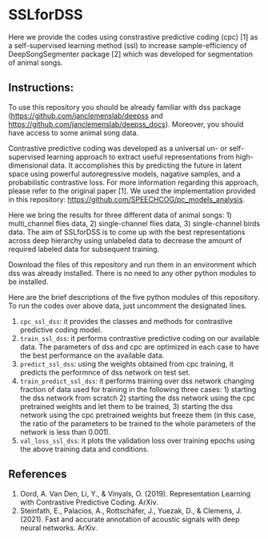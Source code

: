 # SSLforDSS

Here we provide the codes using constrastive predictive coding (cpc) [1] as a self-supervised learning method (ssl) to increase sample-efficiency of DeepSongSegmenter package [2] which was developed for segmentation of animal songs.

## Instructions:
To use this repository you should be already familiar with dss package (https://github.com/janclemenslab/deepss and https://github.com/janclemenslab/deepss_docs). Moreover, you should have access to some animal song data.

Contrastive predictive coding was developed as a universal un- or self-supervised learning approach to extract useful representations from high-dimensional data. It accomplishes this by predicting the future in latent space using powerful autoregressive models, nagative samples, and a probabilistic contrastive loss.
For more information regarding this approach, please refer to the original paper [1]. We used the implementation provided in this repository: https://github.com/SPEECHCOG/pc_models_analysis.

Here we bring the results for three different data of animal songs: 1) multi_channel flies data, 2) single-channel flies data, 3) single-channel birds data.
The aim of SSLforDSS is to come up with the best representations across deep hierarchy using unlabeled data to decrease the amount of required labeled data for subsequent training.

Download the files of this repository and run them in an environment which dss was already installed. There is no need to any other python modules to be installed.

Here are the brief descriptions of the five python modules of this repository. To run the codes over above data, just uncomment the designated lines.

1) `cpc_ssl_dss`: it provides the classes and methods for contrastive predictive coding model.
2) `train_ssl_dss`: it performs contrastive predictive coding on our available data. The parameters of dss and cpc are optimized in each case to have the best performance on the available data.
3) `predict_ssl_dss`: using the weights obtained from cpc training, it predicts the performnce of dss network on test set.
4) `train_predict_ssl_dss`: it performs training over dss network changing fraction of data used for training in the following three cases: 1) starting the dss network from scratch 2) starting the dss network using the cpc pretrained weights and let them to be trained, 3) starting the dss network using the cpc pretrained weights but freeze them (in this case, the ratio of the parameters to be trained to the whole parameters of the network is less than 0.001).
5) `val_loss_ssl_dss`: it plots the validation loss over training epochs using the above training data and conditions.

## References
1. Oord, A. Van Den, Li, Y., & Vinyals, O. (2019). Representation Learning with Contrastive Predictive Coding. ArXiv.
2. Steinfath, E., Palacios, A., Rottschäfer, J., Yuezak, D., & Clemens, J. (2021). Fast and accurate annotation of acoustic signals with deep neural networks. ArXiv.

